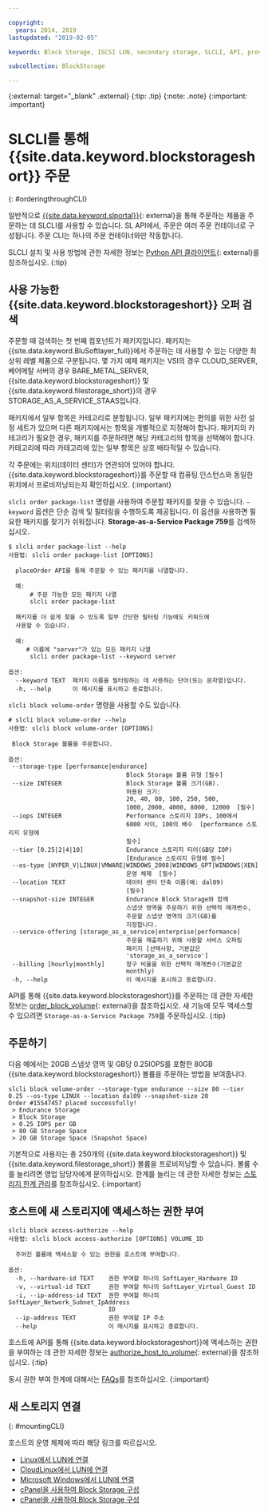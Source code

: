 ```yaml
---

copyright:
  years: 2014, 2019
lastupdated: "2019-02-05"

keywords: Block Storage, ISCSI LUN, secondary storage, SLCLI, API, provisioning

subcollection: BlockStorage

---
```

{:external: target="_blank" .external}
{:tip: .tip}
{:note: .note}
{:important: .important}

# SLCLI를 통해 {{site.data.keyword.blockstorageshort}} 주문
{: #orderingthroughCLI}

일반적으로 [{{site.data.keyword.slportal}}](https://control.softlayer.com/){: external}을 통해 주문하는 제품을 주문하는 데 SLCLI를 사용할 수 있습니다. SL API에서, 주문은 여러 주문 컨테이너로 구성됩니다. 주문 CLI는 하나의 주문 컨테이너와만 작동합니다.

SLCLI 설치 및 사용 방법에 관한 자세한 정보는 [Python API 클라이언트](https://softlayer-python.readthedocs.io/en/latest/cli/){: external}를 참조하십시오.
{:tip}

## 사용 가능한 {{site.data.keyword.blockstorageshort}} 오퍼 검색

주문할 때 검색하는 첫 번째 컴포넌트가 패키지입니다. 패키지는 {{site.data.keyword.BluSoftlayer_full}}에서 주문하는 데 사용할 수 있는 다양한 최상위 레벨 제품으로 구분됩니다. 몇 가지 예제 패키지는 VSI의 경우 CLOUD_SERVER, 베어메탈 서버의 경우 BARE_METAL_SERVER, {{site.data.keyword.blockstorageshort}} 및 {{site.data.keyword.filestorage_short}}의 경우 STORAGE_AS_A_SERVICE_STAAS입니다.

패키지에서 일부 항목은 카테고리로 분할됩니다. 일부 패키지에는 편의를 위한 사전 설정 세트가 있으며 다른 패키지에서는 항목을 개별적으로 지정해야 합니다. 패키지의 카테고리가 필요한 경우, 패키지를 주문하려면 해당 카테고리의 항목을 선택해야 합니다. 카테고리에 따라 카테고리에 있는 일부 항목은 상호 배타적일 수 있습니다.

각 주문에는 위치(데이터 센터)가 연관되어 있어야 합니다. {{site.data.keyword.blockstorageshort}}를 주문할 때 컴퓨팅 인스턴스와 동일한 위치에서 프로비저닝되는지 확인하십시오.
{:important}

`slcli order package-list` 명령을 사용하여 주문할 패키지를 찾을 수 있습니다. `–keyword` 옵션은 단순 검색 및 필터링을 수행하도록 제공됩니다. 이 옵션을 사용하면 필요한 패키지를 찾기가 쉬워집니다. **Storage-as-a-Service Package 759**를 검색하십시오.

```
$ slcli order package-list --help
사용법: slcli order package-list [OPTIONS]

  placeOrder API를 통해 주문할 수 있는 패키지를 나열합니다.

  예:
      # 주문 가능한 모든 패키지 나열
      slcli order package-list

  패키지를 더 쉽게 찾을 수 있도록 일부 간단한 필터링 기능에도 키워드에
  사용할 수 있습니다.

  예:
     # 이름에 "server"가 있는 모든 패키지 나열
      slcli order package-list --keyword server

옵션:
  --keyword TEXT  패키지 이름을 필터링하는 데 사용하는 단어(또는 문자열)입니다.
  -h, --help      이 메시지를 표시하고 종료합니다.
```

`slcli block volume-order` 명령을 사용할 수도 있습니다.

```
# slcli block volume-order --help
사용법: slcli block volume-order [OPTIONS]

 Block Storage 볼륨을 주문합니다.

옵션:
 --storage-type [performance|endurance]
                                 Block Storage 볼륨 유형 [필수]
 --size INTEGER                  Block Storage 볼륨 크기(GB).
                                 허용된 크기:
                                 20, 40, 80, 100, 250, 500,
                                 1000, 2000, 4000, 8000, 12000  [필수]
 --iops INTEGER                  Performance 스토리지 IOPs, 100에서
                                 6000 사이, 100의 배수  [performance 스토리지 유형에
                                 필수]
 --tier [0.25|2|4|10]            Endurance 스토리지 티어(GB당 IOP)
                                 [Endurance 스토리지 유형에 필수]
 --os-type [HYPER_V|LINUX|VMWARE|WINDOWS_2008|WINDOWS_GPT|WINDOWS|XEN]
                                 운영 체제  [필수]
 --location TEXT                 데이터 센터 단축 이름(예: dal09)
                                 [필수]
 --snapshot-size INTEGER         Endurance Block Storage와 함께
                                 스냅샷 영역을 주문하기 위한 선택적 매개변수,
                                 주문할 스냅샷 영역의 크기(GB)를
                                 지정합니다.
 --service-offering [storage_as_a_service|enterprise|performance]
                                 주문을 제출하기 위해 사용할 서비스 오퍼링
                                 패키지 [선택사항, 기본값은
                                 'storage_as_a_service']
 --billing [hourly|monthly]      청구 비율을 위한 선택적 매개변수(기본값은
                                 monthly)
 -h, --help                      이 메시지를 표시하고 종료합니다.
```

API를 통해 {{site.data.keyword.blockstorageshort}}를 주문하는 데 관한 자세한 정보는 [order_block_volume](https://softlayer-python.readthedocs.io/en/latest/api/managers/block/#SoftLayer.managers.block.BlockStorageManager.order_block_volume){: external}을 참조하십시오.
새 기능에 모두 액세스할 수 있으려면 `Storage-as-a-Service Package 759`를 주문하십시오.
{:tip}


## 주문하기

다음 예에서는 20GB 스냅샷 영역 및 GB당 0.25IOPS를 포함한 80GB {{site.data.keyword.blockstorageshort}} 볼륨을 주문하는 방법을 보여줍니다.

```
slcli block volume-order --storage-type endurance --size 80 --tier 0.25 --os-type LINUX --location dal09 --snapshot-size 20
Order #15547457 placed successfully!
 > Endurance Storage
 > Block Storage
 > 0.25 IOPS per GB
 > 80 GB Storage Space
 > 20 GB Storage Space (Snapshot Space)
```

기본적으로 사용자는 총 250개의 {{site.data.keyword.blockstorageshort}} 및 {{site.data.keyword.filestorage_short}} 볼륨을 프로비저닝할 수 있습니다. 볼륨 수를 늘리려면 영업 담당자에게 문의하십시오. 한계를 늘리는 데 관한 자세한 정보는 [스토리지 한계 관리](/docs/infrastructure/BlockStorage?topic=BlockStorage-managingstoragelimits)를 참조하십시오.
{:important}

## 호스트에 새 스토리지에 액세스하는 권한 부여

```
slcli block access-authorize --help
사용법: slcli block access-authorize [OPTIONS] VOLUME_ID

  주어진 볼륨에 액세스할 수 있는 권한을 호스트에 부여합니다.

옵션:
  -h, --hardware-id TEXT    권한 부여할 하나의 SoftLayer_Hardware ID
  -v, --virtual-id TEXT     권한 부여할 하나의 SoftLayer_Virtual_Guest ID
  -i, --ip-address-id TEXT  권한 부여할 하나의 SoftLayer_Network_Subnet_IpAddress
                            ID
  --ip-address TEXT         권한 부여할 IP 주소
  --help                    이 메시지를 표시하고 종료합니다.
```

호스트에 API를 통해 {{site.data.keyword.blockstorageshort}}에 액세스하는 권한을 부여하는 데 관한 자세한 정보는 [authorize_host_to_volume](https://softlayer-python.readthedocs.io/en/latest/api/managers/block/#SoftLayer.managers.block.BlockStorageManager.authorize_host_to_volume){: external}을 참조하십시오.
{:tip}

동시 권한 부여 한계에 대해서는 [FAQs](/docs/infrastructure/BlockStorage?topic=BlockStorage-faqs)를 참조하십시오.
{:important}

## 새 스토리지 연결
{: #mountingCLI}

호스트의 운영 체제에 따라 해당 링크를 따르십시오.
- [Linux에서 LUN에 연결](/docs/infrastructure/BlockStorage?topic=BlockStorage-mountingLinux)
- [CloudLinux에서 LUN에 연결](/docs/infrastructure/BlockStorage?topic=BlockStorage-mountingCloudLinux)
- [Microsoft Windows에서 LUN에 연결](/docs/infrastructure/BlockStorage?topic=BlockStorage-mountingWindows)
- [cPanel을 사용하여 Block Storage 구성](/docs/infrastructure/BlockStorage?topic=BlockStorage-cPanelBackups)
- [cPanel을 사용하여 Block Storage 구성](/docs/infrastructure/BlockStorage?topic=BlockStorage-PleskBackups)
